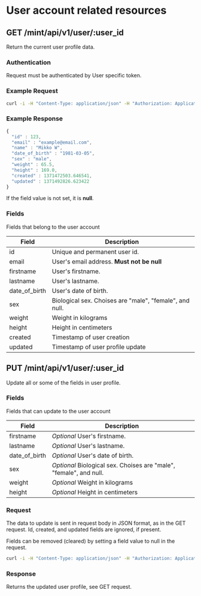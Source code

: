 # User account related resources
 
## GET /mint/api/v1/user/:user_id

Return the current user profile data.

### Authentication

Request must be authenticated by User specific token.

### Example Request

```sh
curl -i -H "Content-Type: application/json" -H "Authorization: ApplicationToken 1YotnFZsEjr1zCsicMWpAAFSa" -X GET  https://test.goact.co/mint/api/v1/user/dbd4bc88-7f44-4cd7-b9f6-06db922e36c2
```
### Example Response

```javascript
{
  "id" : 123,
  "email" : "example@email.com",
  "name" : "Mikko W",
  "date_of_birth" : "1981-03-05",
  "sex" : "male",
  "weight" : 65.5,
  "height" : 169.0, 
  "created" : 1371472503.646541,
  "updated" : 1371492826.623422
}
```

If the field value is not set, it is **null**.

### Fields

Fields that belong to the user account

Field | Description
---------|--------
id | Unique and permanent user id.
email | User's email address. **Must not be null**
firstname | User's firstname.
lastname | User's lastname.
date_of_birth | User's date of birth.
sex | Biological sex. Choises are "male", "female", and null.
weight | Weight in kilograms
height | Height in centimeters 
created | Timestamp of user creation
updated | Timestamp of user profile update


## PUT /mint/api/v1/user/:user_id

Update all or some of the fields in user profile.


### Fields

Fields that can update to the user account

Field | Description
---------|-------- 
firstname | *Optional* User's firstname.
lastname | *Optional* User's lastname.
date_of_birth | *Optional* User's date of birth.
sex | *Optional* Biological sex. Choises are "male", "female", and null.
weight | *Optional* Weight in kilograms
height | *Optional* Height in centimeters  

 
### Request

The data to update is sent in request body in JSON format, as in the GET
request. Id, created, and updated fields are ignored, if present.

Fields can be removed (cleared) by setting a field value to null in the request.

```sh
curl -i -H "Content-Type: application/json" -H "Authorization: ApplicationToken 1YotnFZsEjr1zCsicMWpAAFSa" -X PUT -d '{"firstname":"Kate", "lastname":"Smith", "date_of_birth":"1981-03-05","sex":"male", "weight" : 65.5, "height" : 169.0}' https://test.goact.co/mint/api/v1/user/dbd4bc88-7f44-4cd7-b9f6-06db922e36c2
```

### Response

Returns the updated user profile, see GET request.

 
